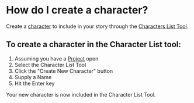 # How do I create a character?
Create a [character](/What%20is/a%20Character.md) to include in your story through the [Characters List Tool](/What%20is%.../the%20Characters%20List%20Tool.md). 


## To create a character in the Character List tool:
1. Assuming you have a [Project](/What%20can%20I%20do%20with/the%20Character%20List%20Tool.md) open
2. Select the Character List Tool
3. Click the "Create New Character" button
4. Supply a Name 
5. Hit the Enter key

Your new character is now included in the Character List Tool. 




